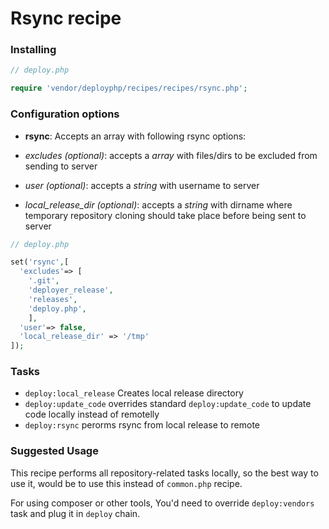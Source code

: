 # Rsync recipe

### Installing

```php
// deploy.php

require 'vendor/deployphp/recipes/recipes/rsync.php';
```

### Configuration options

- **rsync**: Accepts an array with following rsync options:

- *excludes* *(optional)*: accepts a *array* with files/dirs to be excluded from sending to server
- *user* *(optional)*: accepts a *string* with username to server
- *local_release_dir* *(optional)*: accepts a *string* with dirname where temporary repository cloning should take place before being sent to server

```php
// deploy.php

set('rsync',[
  'excludes'=> [
    '.git',
    'deployer_release',
    'releases',
    'deploy.php',
    ],
  'user'=> false,
  'local_release_dir' => '/tmp'
]);
```

### Tasks

- `deploy:local_release` Creates local release directory
- `deploy:update_code` overrides standard `deploy:update_code` to update code locally instead of remotelly
- `deploy:rsync` perorms rsync from local release to remote

### Suggested Usage

This recipe performs all repository-related tasks locally, so the best way to use it, would be to use this instead of `common.php` recipe.

For using composer or other tools, You'd need to override `deploy:vendors` task and plug it in `deploy` chain.

